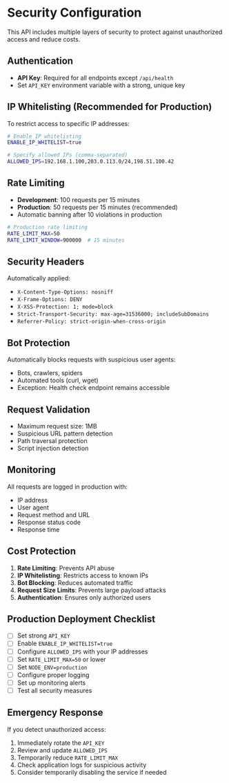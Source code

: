 # Security Configuration

This API includes multiple layers of security to protect against unauthorized access and reduce costs.

## Authentication

- **API Key**: Required for all endpoints except `/api/health`
- Set `API_KEY` environment variable with a strong, unique key

## IP Whitelisting (Recommended for Production)

To restrict access to specific IP addresses:

```bash
# Enable IP whitelisting
ENABLE_IP_WHITELIST=true

# Specify allowed IPs (comma-separated)
ALLOWED_IPS=192.168.1.100,203.0.113.0/24,198.51.100.42
```

## Rate Limiting

- **Development**: 100 requests per 15 minutes
- **Production**: 50 requests per 15 minutes (recommended)
- Automatic banning after 10 violations in production

```bash
# Production rate limiting
RATE_LIMIT_MAX=50
RATE_LIMIT_WINDOW=900000  # 15 minutes
```

## Security Headers

Automatically applied:
- `X-Content-Type-Options: nosniff`
- `X-Frame-Options: DENY` 
- `X-XSS-Protection: 1; mode=block`
- `Strict-Transport-Security: max-age=31536000; includeSubDomains`
- `Referrer-Policy: strict-origin-when-cross-origin`

## Bot Protection

Automatically blocks requests with suspicious user agents:
- Bots, crawlers, spiders
- Automated tools (curl, wget)
- Exception: Health check endpoint remains accessible

## Request Validation

- Maximum request size: 1MB
- Suspicious URL pattern detection
- Path traversal protection
- Script injection detection

## Monitoring

All requests are logged in production with:
- IP address
- User agent
- Request method and URL
- Response status code
- Response time

## Cost Protection

1. **Rate Limiting**: Prevents API abuse
2. **IP Whitelisting**: Restricts access to known IPs
3. **Bot Blocking**: Reduces automated traffic
4. **Request Size Limits**: Prevents large payload attacks
5. **Authentication**: Ensures only authorized users

## Production Deployment Checklist

- [ ] Set strong `API_KEY`
- [ ] Enable `ENABLE_IP_WHITELIST=true`
- [ ] Configure `ALLOWED_IPS` with your IP addresses
- [ ] Set `RATE_LIMIT_MAX=50` or lower
- [ ] Set `NODE_ENV=production`
- [ ] Configure proper logging
- [ ] Set up monitoring alerts
- [ ] Test all security measures

## Emergency Response

If you detect unauthorized access:

1. Immediately rotate the `API_KEY`
2. Review and update `ALLOWED_IPS`
3. Temporarily reduce `RATE_LIMIT_MAX`
4. Check application logs for suspicious activity
5. Consider temporarily disabling the service if needed
